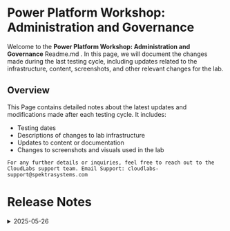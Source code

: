 # Power Platform Workshop: Administration and Governance

Welcome to the **Power Platform Workshop: Administration and Governance** Readme.md . In this page, we will document the changes made during the last testing cycle, including updates related to the infrastructure, content, screenshots, and other relevant changes for the lab.

## Overview

This Page contains detailed notes about the latest updates and modifications made after each testing cycle. It includes:

- Testing dates
- Descriptions of changes to lab infrastructure
- Updates to content or documentation
- Changes to screenshots and visuals used in the lab

`For any further details or inquiries, feel free to reach out to the CloudLabs support team. Email Support: cloudlabs-support@spektrasystems.com`

# Release Notes

<details>
  <summary>2025-05-26</summary>

### Release Date: 2025-05-26

- **Change**: The lab was originally tested a year ago, so this involved a complete re-onboarding. While the core content remained unchanged, extensive updates were made to reflect the latest UI enhancements, including revising nearly all screenshots to align with the current user experience.
  
- **Testing Date**: 2025-05-26

## Infrastructure Changes

### LAB 02
  
  - **Exercises 3 to 6** were moved to HOL 6 because they depended on the app being created in Power Platform and data appearing in Power BI, which required the **CoE Starter Kit** to be installed and set up first. Since it takes around 2–3 hours for the data to fully reflect after setup, we shifted these exercises to the end to avoid delays and ensure a smoother lab flow.
  - Included new exercise 3 that includes 2 tasks with proper steps and screenshots for setting up the inventory component of the **CoE Starter Kit**.
  - **Exercise 7** was removed because the template used was outdated, and the overall lab duration was becoming too long.

### LAB 03

  - **Exercise 3** was removed and moved to **HOL 6** for the same reason as Lab 2—it depends on the CoE Starter Kit. Since the setup takes 2–3 hours for the data to fully reflect, shifting these exercises to the end helps avoid delays and ensures a smoother lab experience.

### LAB 05

  - Found UI updates in Teams app, updates the UI according to the changes
  - Merged the earlier exercises from HOL 6 into Lab 05 since both were performed within the Teams app, making the flow more cohesive and also due to the reason that we have moved multiple exercises from HOL 2 and 3 to HOL 6 now.

#### LAB 06

  - Now LAB 06 contains the removed exercises from HOL 2 and HOL 3

## Content Changes

  - Have added new Exercise for **CoE Starter Kit** set up in HOL 2 Exercise 3
  

## Screenshot Updates

- **Change**: Updated almost all the screenshots for the whole lab to reflect the latest UI changes in the Power Platform and Teams app

## Validation

Removed the lab validation from **HOL 3 Exercise 2** based on a recommendation from the Engineering team, as the specific validation API is no longer supported.

## Testing Notes

- **Test Validation Summary**: Validated the lab guide steps, updated the content to reflect the latest UI changes, reorganized exercises for better alignment with the overall lab flow, and added a new exercise based on updated requirements.


**Tester**: Prapthi and Disha (26-05-2025)

---
</details>


